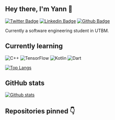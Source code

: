 ## Hey there, I'm Yann 🤠
  
[![Twitter Badge](https://img.shields.io/badge/-yannderre-blue?style=flat&logo=twitter&logoColor=white&link=https://twitter.com/yannderre)](https://twitter.com/yannderre) 
[![Linkedin Badge](https://img.shields.io/badge/-yannderre-0072b1?style=flat&logo=Linkedin&logoColor=white&link=https://www.linkedin.com/in/yannderre/)](https://www.linkedin.com/in/yannderre/) [![Github Badge](https://img.shields.io/badge/-yannderre-grey?style=flat&logo=github&logoColor=white&link=https://github.com/derreyann/)](https://www.github.com/derreyann/)
  

Currently a software engineering student in UTBM.

## Currently learning

![C++](https://img.shields.io/badge/c++-%2300599C.svg?style=flat&logo=c%2B%2B&logoColor=white) ![TensorFlow](https://img.shields.io/badge/TensorFlow-%23FF6F00.svg?style=flat&logo=TensorFlow&logoColor=white) ![Kotlin](https://img.shields.io/badge/kotlin-%230095D5.svg?style=flat&logo=kotlin&logoColor=white) ![Dart](https://img.shields.io/badge/dart-%230175C2.svg?style=flat&logo=dart&logoColor=white)

[![Top Langs](https://github-readme-stats.vercel.app/api/top-langs/?username=derreyann&layout=compact&theme=dark)](https://github.com/derreyann)
  

## GitHub stats

[![Github stats](https://github-readme-stats.vercel.app/api?username=derreyann&show_icons=true&include_all_commits=true&theme=dark)](https://github.com/derreyann)


## Repositories pinned 👇
